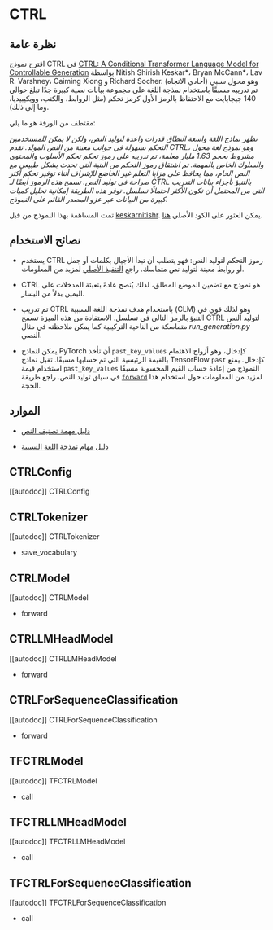 # CTRL

## نظرة عامة
اقترح نموذج CTRL في [CTRL: A Conditional Transformer Language Model for Controllable Generation](https://arxiv.org/abs/1909.05858) بواسطة Nitish Shirish Keskar*، Bryan McCann*، Lav R. Varshney، Caiming Xiong و Richard Socher. وهو محول سببي (أحادي الاتجاه) تم تدريبه مسبقًا باستخدام نمذجة اللغة على مجموعة بيانات نصية كبيرة جدًا تبلغ حوالي 140 جيجابايت مع الاحتفاظ بالرمز الأول كرمز تحكم (مثل الروابط، والكتب، وويكيبيديا، وما إلى ذلك).

مقتطف من الورقة هو ما يلي:

*تظهر نماذج اللغة واسعة النطاق قدرات واعدة لتوليد النص، ولكن لا يمكن للمستخدمين التحكم بسهولة في جوانب معينة من النص المولد. نقدم CTRL، وهو نموذج لغة محول مشروط بحجم 1.63 مليار معلمة، تم تدريبه على رموز تحكم تحكم الأسلوب والمحتوى والسلوك الخاص بالمهمة. تم اشتقاق رموز التحكم من البنية التي تحدث بشكل طبيعي مع النص الخام، مما يحافظ على مزايا التعلم غير الخاضع للإشراف أثناء توفير تحكم أكثر صراحة في توليد النص. تسمح هذه الرموز أيضًا لـ CTRL بالتنبؤ بأجزاء بيانات التدريب التي من المحتمل أن تكون الأكثر احتمالًا تسلسل. توفر هذه الطريقة إمكانية تحليل كميات كبيرة من البيانات عبر عزو المصدر القائم على النموذج.*

تمت المساهمة بهذا النموذج من قبل [keskarnitishr](https://huggingface.co/keskarnitishr). يمكن العثور على الكود الأصلي [هنا](https://github.com/salesforce/ctrl).

## نصائح الاستخدام

- يستخدم CTRL رموز التحكم لتوليد النص: فهو يتطلب أن تبدأ الأجيال بكلمات أو جمل أو روابط معينة لتوليد نص متماسك. راجع [التنفيذ الأصلي](https://github.com/salesforce/ctrl) لمزيد من المعلومات.

- CTRL هو نموذج مع تضمين الموضع المطلق، لذلك يُنصح عادةً بتعبئة المدخلات على اليمين بدلاً من اليسار.

- تم تدريب CTRL باستخدام هدف نمذجة اللغة السببية (CLM) وهو لذلك قوي في التنبؤ بالرمز التالي في تسلسل. الاستفادة من هذه الميزة تسمح CTRL لتوليد النص متماسكة من الناحية التركيبية كما يمكن ملاحظته في مثال *run_generation.py* النصي.

- يمكن لنماذج PyTorch أن تأخذ `past_key_values` كإدخال، وهو أزواج الاهتمام بالقيمة الرئيسية التي تم حسابها مسبقًا. تقبل نماذج TensorFlow `past` كإدخال. يمنع استخدام قيمة `past_key_values` النموذج من إعادة حساب القيم المحسوبة مسبقًا في سياق توليد النص. راجع طريقة [`forward`](model_doc/ctrl#transformers.CTRLModel.forward) لمزيد من المعلومات حول استخدام هذا الحجة.

## الموارد

- [دليل مهمة تصنيف النص](../tasks/sequence_classification)

- [دليل مهام نمذجة اللغة السببية](../tasks/language_modeling)

## CTRLConfig

[[autodoc]] CTRLConfig

## CTRLTokenizer

[[autodoc]] CTRLTokenizer

- save_vocabulary

<frameworkcontent>

<pt>

## CTRLModel

[[autodoc]] CTRLModel

- forward

## CTRLLMHeadModel

[[autodoc]] CTRLLMHeadModel

- forward

## CTRLForSequenceClassification

[[autodoc]] CTRLForSequenceClassification

- forward

</pt>

<tf>

## TFCTRLModel

[[autodoc]] TFCTRLModel

- call

## TFCTRLLMHeadModel

[[autodoc]] TFCTRLLMHeadModel

- call

## TFCTRLForSequenceClassification

[[autodoc]] TFCTRLForSequenceClassification

- call

</tf>

</frameworkcontent>